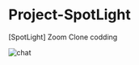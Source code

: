 # Project-SpotLight
[SpotLight] Zoom Clone codding

![chat](https://user-images.githubusercontent.com/97449025/169684627-87aaf1e0-f179-4aa0-8acf-11d2a771a708.png)
